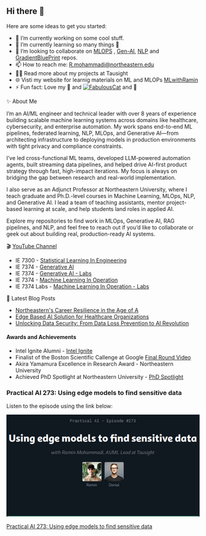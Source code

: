## Hi there 👋

Here are some ideas to get you started:

- 🔭 I’m currently working on some cool stuff. 
- 🌱 I’m currently learning so many things 🤣
- 👯 I’m looking to collaborate on [MLOPS](https://github.com/raminmohammadi/MLOps) , [Gen-AI](https://github.com/raminmohammadi/GEN-AI), [NLP](https://github.com/raminmohammadi/NLP) and [GradientBluePrint](https://github.com/raminmohammadi/GradientBlueprint) repos.
- 📫 How to reach me: R.mohammadi@northeastern.edu
- 👨‍💻  Read more about my projects at Tausight
- 🌐 Visti my website for learnig materials on ML and MLOPs [MLwithRamin](https://www.mlwithramin.com/) 
- ⚡ Fun fact: Love my 🐶 and <a href="https://emoji.gg/emoji/5554-fabulouscat"><img src="https://cdn3.emoji.gg/emojis/5554-fabulouscat.gif" width="64px" height="64px" alt="FabulousCat"></a> and 💪


✨  About Me

I’m an AI/ML engineer and technical leader with over 8 years of experience building scalable machine learning systems across domains like healthcare, cybersecurity, and enterprise automation. My work spans end-to-end ML pipelines, federated learning, NLP, MLOps, and Generative AI—from architecting infrastructure to deploying models in production environments with tight privacy and compliance constraints.

I’ve led cross-functional ML teams, developed LLM-powered automation agents, built streaming data pipelines, and helped drive AI-first product strategy through fast, high-impact iterations. My focus is always on bridging the gap between research and real-world implementation.

I also serve as an Adjunct Professor at Northeastern University, where I teach graduate and Ph.D.-level courses in Machine Learning, MLOps, NLP, and Generative AI. I lead a team of teaching assistants, mentor project-based learning at scale, and help students land roles in applied AI.

Explore my repositories to find work in MLOps, Generative AI, RAG pipelines, and NLP, and feel free to reach out if you’d like to collaborate or geek out about building real, production-ready AI systems.


🎬 [YouTube Channel](https://www.youtube.com/@MLWithRamin)
- IE 7300 - [Statistical Learning In Engineering](https://www.youtube.com/watch?v=n4O1YGm7gNI&list=PLcS4TrUUc53KRbf5iPBYRb5Vs8TmtVZOK)
- IE 7374 - [Generative AI](https://youtube.com/playlist?list=PLcS4TrUUc53KgbWo5-IthnqhQbQXGvYgL&si=kJJz8P8wPnCIIxut)
- IE 7374 - [Generative AI - Labs](https://youtube.com/playlist?list=PLcS4TrUUc53JJ8l6XWxGw4tsdfuGrSIvJ&si=sr6dCHQeNTlFztQW)
- IE 7374 - [Machine Learning In Operation](https://www.youtube.com/watch?v=uMbCOUvf3qI&list=PLcS4TrUUc53Kgpt7H9pto9ZhmoBQ24zOg)
- IE 7374 Labs - [Machine Learning In Operation - Labs](https://www.youtube.com/watch?v=KOpbqgvT-10&list=PLcS4TrUUc53LeKBIyXAaERFKBJ3dvc9GZ) 


📕  Latest Blog Posts
 - [Northeastern's Career Resilience in the Age of A](https://www.youtube.com/watch?v=vMQOZDuqOVI)
 - [Edge Based AI Solution for Healthcare Organizations](https://www.tausight.com/tausight-edge-based-ai-solution-healthcare-organizations/)
 - [Unlocking Data Security: From Data Loss Prevention to AI Revolution](https://www.tausight.com/unlocking-data-security-data-loss-prevention-to-ai/)


#### Awards and Achievements
- Intel Ignite Alumni - [Intel Ignite](https://www.linkedin.com/feed/update/urn:li:activity:7211386621865119744/)
- Finalist of the Boston Scientific Callenge at Google [Final Round Video](https://www.youtube.com/watch?v=DbMRhB13zmg&t=1s)
- Akira Yamamura Excellence in Research Award - Northeastern University
- Achieved PhD Spotlight at Northeastern University - [PhD Spotlight](https://coe.northeastern.edu/news/phd-spotlight-ramin-mohammadi-phd20-industrial-engineering/)

### Practical AI 273: Using edge models to find sensitive data

Listen to the episode using the link below:

![Practical AI 273](practical_ai.png)

[Practical AI 273: Using edge models to find sensitive data](https://changelog.com/practicalai/273)

